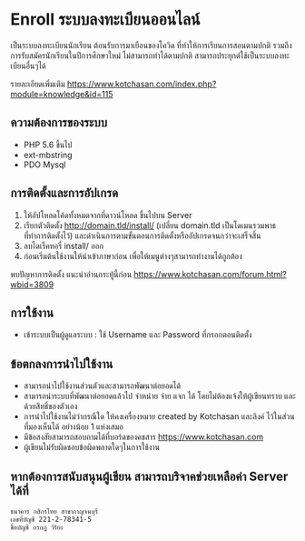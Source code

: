 # Enroll ระบบลงทะเบียนออนไลน์

เป็นระบบลงทะเบียนนักเรียน ต้อนรับการมาเยือนของโควิด ที่ทำให้การเรียนการสอนตามปกติ รวมถึงการรับสมัครนักเรียนในปีการศึกษาใหม่
ไม่สามารถทำได้ตามปกติ สามารถประยุกต์ใช้เป็นระบบลงทะเบียนอื่นๆได้

รายละเอียดเพิ่มเติม https://www.kotchasan.com/index.php?module=knowledge&id=115

## ความต้องการของระบบ

- PHP 5.6 ขึ้นไป
- ext-mbstring
- PDO Mysql

## การติดตั้งและการอัปเกรด

1.  ให้อัปโหลดโค้ดทั้งหมดจากที่ดาวน์โหลด ขึ้นไปบน Server
2.  เรียกตัวติดตั้ง http://domain.tld/install/ (เปลี่ยน domain.tld เป็นโดเมนรวมพาธที่ทำการติดตั้งไว้) และดำเนินการตามขั้นตอนการติดตั้งหรืออัปเกรดจนกว่าจะเสร็จสิ้น
3.  ลบไดเร็คทอรี่ install/ ออก
4.  ก่อนเริ่มต้นใช้งานให้นำเข้าภาษาก่อน เพื่อให้เมนูต่างๆสามารถทำงานได้ถูกต้อง

พบปัญหาการติดตั้ง แนะนำอ่านกระทู้นี้ก่อน https://www.kotchasan.com/forum.html?wbid=3809

## การใช้งาน

- เข้าระบบเป็นผู้ดูแลระบบ : ใช้ Username และ Password ที่กรอกตอนติดตั้ง

## ข้อตกลงการนำไปใช้งาน

- สามารถนำไปใช้งานส่วนตัวและสามารถพัฒนาต่อยอดได้
- สามารถนำระบบที่พัฒนาต่อยอดแล้วไป จำหน่าย จ่าย แจก ได้ โดยไม่ต้องแจ้งให้ผู้เขียนทราบ และด้วยสิทธิ์ของตัวเอง
- การนำไปใช้งานไม่ว่ากรณีใด ให้คงเครื่องหมาย created by Kotchasan และลิงค์ ไว้ในส่วนที่มองเห็นได้ อย่างน้อย 1 แห่งเสมอ
- มีข้อสงสัยสามารถสอบถามได้ที่บอร์ดของคชสาร https://www.kotchasan.com
- ผู้เขียนไม่รับผิดชอบข้อผิดพลาดใดๆในการใช้งาน

## หากต้องการสนับสนุนผู้เขียน สามารถบริจาคช่วยเหลือค่า Server ได้ที่

```
ธนาคาร กสิกรไทย สาขากาญจนบุรี
เลขที่บัญชี 221-2-78341-5
ชื่อบัญชี กรกฎ วิริยะ
```
